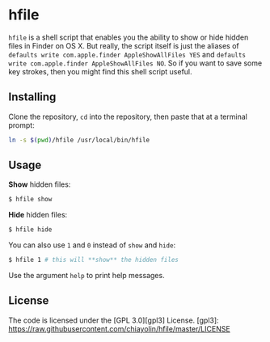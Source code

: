 hfile
=====

`hfile` is a shell script that enables you the ability to show or hide hidden files in Finder on OS X. 
But really, the script itself is just the aliases of `defaults write com.apple.finder AppleShowAllFiles
YES` and `defaults write com.apple.finder AppleShowAllFiles NO`. So if you want to save some key strokes, 
then you might find this shell script useful.

Installing
----------

Clone the repository, `cd` into the repository, then paste that at a terminal prompt:

```sh
ln -s $(pwd)/hfile /usr/local/bin/hfile
```


Usage
-----

**Show** hidden files: 

```sh
$ hfile show
```

**Hide** hidden files:

```sh
$ hfile hide
```

You can also use `1` and `0` instead of `show` and `hide`:

```sh
$ hfile 1 # this will **show** the hidden files
```

Use the argument `help` to print help messages.


License
-------

The code is licensed under the [GPL 3.0][gpl3] License. 
[gpl3]: https://raw.githubusercontent.com/chiayolin/hfile/master/LICENSE 

